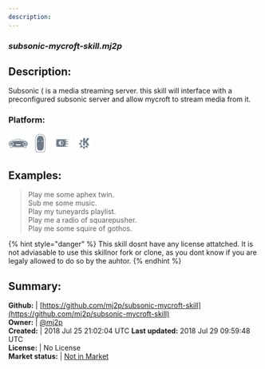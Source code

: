 ```yaml
---
description: 
---
```


### _subsonic-mycroft-skill.mj2p_  
## Description:  
Subsonic ( is a media streaming server. this skill will interface with a preconfigured subsonic server and allow mycroft to stream media from it.  
### Platform:  
 ![Mark I](../.gitbook/assets/mark-1-icon.png)  ![Mark II](../.gitbook/assets/mark-2-icon.png)  ![Picroft](../.gitbook/assets/picroft-icon.png)  ![plasmoid](../.gitbook/assets/kde.png)   
  
## Examples:  
> Play me some aphex twin.  
> Sub me some music.  
> Play my tuneyards playlist.  
> Play me a radio of squarepusher.  
> Play me some squire of gothos.  
  
{% hint style="danger" %}
This skill dosnt have any license attatched. It is not adviasable to use this skillnor fork or clone, as you dont know if you are legaly allowed to do so by the auhtor.
{% endhint %}
  
## Summary:  
**Github:** | [https://github.com/mj2p/subsonic-mycroft-skill](https://github.com/mj2p/subsonic-mycroft-skill)  
**Owner:** | [@mj2p](https://github.com/mj2p)  
**Created:** | 2018 Jul 25 21:02:04 UTC  **Last updated:** 2018 Jul 29 09:59:48 UTC  
**License:** | No License  
**Market status:** | [Not in Market](https://market.mycroft.ai/skill/)  
